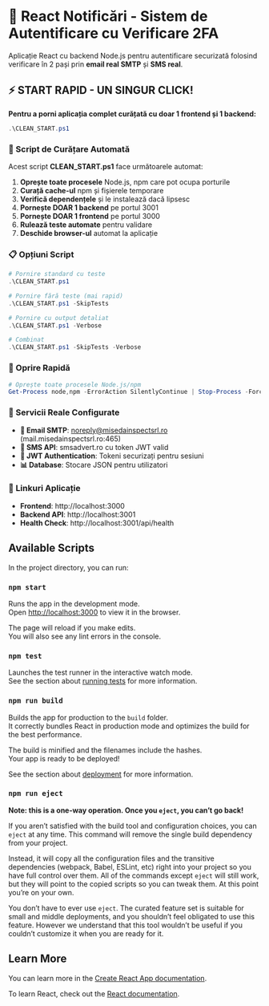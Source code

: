 # 🔐 React Notificări - Sistem de Autentificare cu Verificare 2FA

Aplicație React cu backend Node.js pentru autentificare securizată folosind verificare în 2 pași prin **email real SMTP** și **SMS real**.

## ⚡ START RAPID - UN SINGUR CLICK!

**Pentru a porni aplicația complet curățată cu doar 1 frontend și 1 backend:**

```powershell
.\CLEAN_START.ps1
```

### 🧹 Script de Curățare Automată

Acest script **CLEAN_START.ps1** face următoarele automat:

1. **Oprește toate procesele** Node.js, npm care pot ocupa porturile
2. **Curață cache-ul** npm și fișierele temporare  
3. **Verifică dependențele** și le instalează dacă lipsesc
4. **Pornește DOAR 1 backend** pe portul 3001
5. **Pornește DOAR 1 frontend** pe portul 3000
6. **Rulează teste automate** pentru validare
7. **Deschide browser-ul** automat la aplicație

### 📋 Opțiuni Script

```powershell
# Pornire standard cu teste
.\CLEAN_START.ps1

# Pornire fără teste (mai rapid)
.\CLEAN_START.ps1 -SkipTests

# Pornire cu output detaliat
.\CLEAN_START.ps1 -Verbose

# Combinat
.\CLEAN_START.ps1 -SkipTests -Verbose
```

### 🛑 Oprire Rapidă

```powershell
# Oprește toate procesele Node.js/npm
Get-Process node,npm -ErrorAction SilentlyContinue | Stop-Process -Force
```

### 🔧 Servicii Reale Configurate

- **📧 Email SMTP**: noreply@misedainspectsrl.ro (mail.misedainspectsrl.ro:465)
- **📱 SMS API**: smsadvert.ro cu token JWT valid
- **🔐 JWT Authentication**: Tokeni securizați pentru sesiuni
- **📊 Database**: Stocare JSON pentru utilizatori

### 🎯 Linkuri Aplicație

- **Frontend**: http://localhost:3000
- **Backend API**: http://localhost:3001
- **Health Check**: http://localhost:3001/api/health

## Available Scripts

In the project directory, you can run:

### `npm start`

Runs the app in the development mode.\
Open [http://localhost:3000](http://localhost:3000) to view it in the browser.

The page will reload if you make edits.\
You will also see any lint errors in the console.

### `npm test`

Launches the test runner in the interactive watch mode.\
See the section about [running tests](https://facebook.github.io/create-react-app/docs/running-tests) for more information.

### `npm run build`

Builds the app for production to the `build` folder.\
It correctly bundles React in production mode and optimizes the build for the best performance.

The build is minified and the filenames include the hashes.\
Your app is ready to be deployed!

See the section about [deployment](https://facebook.github.io/create-react-app/docs/deployment) for more information.

### `npm run eject`

**Note: this is a one-way operation. Once you `eject`, you can’t go back!**

If you aren’t satisfied with the build tool and configuration choices, you can `eject` at any time. This command will remove the single build dependency from your project.

Instead, it will copy all the configuration files and the transitive dependencies (webpack, Babel, ESLint, etc) right into your project so you have full control over them. All of the commands except `eject` will still work, but they will point to the copied scripts so you can tweak them. At this point you’re on your own.

You don’t have to ever use `eject`. The curated feature set is suitable for small and middle deployments, and you shouldn’t feel obligated to use this feature. However we understand that this tool wouldn’t be useful if you couldn’t customize it when you are ready for it.

## Learn More

You can learn more in the [Create React App documentation](https://facebook.github.io/create-react-app/docs/getting-started).

To learn React, check out the [React documentation](https://reactjs.org/).
